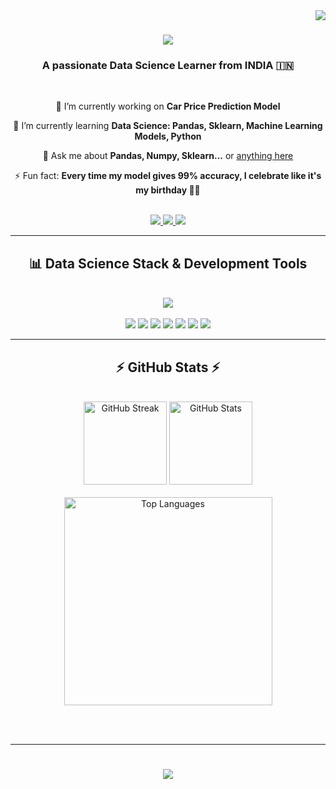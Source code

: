 <img align="right" src="https://visitor-badge.laobi.icu/badge?page_id=Sham4u2.Sham4u2" />

<h1 align="center">
  <img src="https://readme-typing-svg.herokuapp.com/?font=Righteous&size=35&center=true&vCenter=true&width=500&height=70&duration=4000&lines=Hi+There!+👋;+I'm+Shamiulla+Shaik!;&color=8A2BE2" />
</h1>

<h3 align="center">A passionate Data Science Learner from INDIA 🇮🇳</h3>

<br/>

<div align="center">
 
 🔭 I’m currently working on **Car Price Prediction Model**
 
 🌱 I’m currently learning **Data Science: Pandas, Sklearn, Machine Learning Models, Python**

 💬 Ask me about **Pandas, Numpy, Sklearn...** or [anything here](https://github.com/Sham4u2/Shamiulla-Shaik/issues)

 ⚡ Fun fact: **Every time my model gives 99% accuracy, I celebrate like it's my birthday 🎉🎂**
</div>

<br/>

<div align="center">
  <a href="mailto:shamiulla388@gmail.com">
    <img src="https://img.shields.io/badge/Gmail-333333?style=for-the-badge&logo=gmail&logoColor=purple" />
  </a>
  <a href="https://linkedin.com/in/shamiulla4u" target="_blank">
    <img src="https://img.shields.io/badge/LinkedIn-purple?style=for-the-badge&logo=linkedin&logoColor=white" />
  </a>
  <a href="https://g.dev/shamiulla4u" target="_blank">
    <img src="https://img.shields.io/badge/Dev_Profile-333333?style=for-the-badge&logo=google&logoColor=purple" />
  </a>
</div>

<hr/>

<h2 align="center">📊 Data Science Stack & Development Tools</h2>
<br/>
<div align="center">
  <img src="https://skillicons.dev/icons?i=python,html,css,vscode,github,git,figma,flask,mysql" />
  <br/><br/>
  <img src="https://img.shields.io/badge/Pandas-150458?style=for-the-badge&logo=pandas&logoColor=white" />
  <img src="https://img.shields.io/badge/Numpy-013243?style=for-the-badge&logo=numpy&logoColor=white" />
  <img src="https://img.shields.io/badge/Sklearn-F7931E?style=for-the-badge&logo=scikit-learn&logoColor=white" />
  <img src="https://img.shields.io/badge/Streamlit-FF4B4B?style=for-the-badge&logo=streamlit&logoColor=white" />
  <img src="https://img.shields.io/badge/Matplotlib-11557C?style=for-the-badge&logo=matplotlib&logoColor=white" />
  <img src="https://img.shields.io/badge/Seaborn-4B8BBE?style=for-the-badge&logo=python&logoColor=white" />
  <img src="https://img.shields.io/badge/Jupyter-F37626?style=for-the-badge&logo=Jupyter&logoColor=white" />
</div>

<hr/>

<h2 align="center">⚡ GitHub Stats ⚡</h2>
<br>
<div align="center">
  <img height="133" src="https://github-readme-streak-stats.herokuapp.com?user=Sham4u2&theme=react&hide_border=false" alt="GitHub Streak" />

  <img height="133" src="https://github-readme-stats.vercel.app/api?username=Sham4u2&show_icons=true&theme=react&hide_border=false&count_private=true" alt="GitHub Stats" />
  <br/><br/>

  <img width="333" src="https://github-readme-stats.vercel.app/api/top-langs/?username=Sham4u2&layout=compact&langs_count=8&theme=react&hide_border=false" alt="Top Languages" />
</div>

<br/><br/>

<hr/>

<h1 align="center">
  <img src="https://readme-typing-svg.herokuapp.com/?font=Righteous&size=28&center=true&vCenter=true&width=550&height=60&duration=4000&color=8A2BE2&lines=Thanks+for+visiting!+👋;Shoot+me+a+message+on+LinkedIn!;I'm+always+down+to+collab+🙂" />
</h1>
